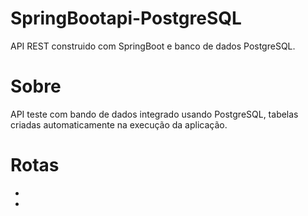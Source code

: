 # SpringBootapi-PostgreSQL

API REST construido com SpringBoot e banco de dados PostgreSQL.

# Sobre
API teste com bando de dados integrado usando PostgreSQL, tabelas criadas automaticamente na execução da aplicação.


# Rotas
- 
- 
